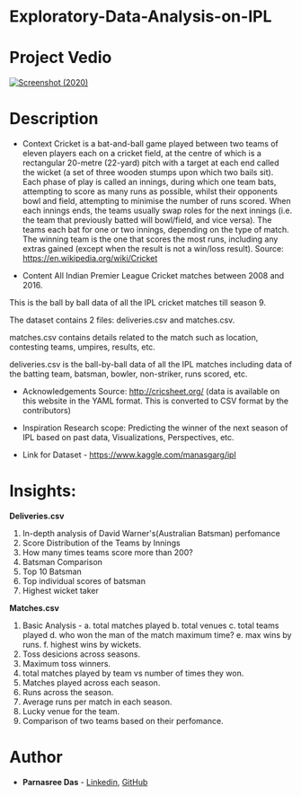 # Exploratory-Data-Analysis-on-IPL

# Project Vedio
[![Screenshot (2020)](https://user-images.githubusercontent.com/56734293/123761022-06e66080-d8df-11eb-88b8-c66306e29ebf.png)](https://www.youtube.com/watch?v=oRCAL14w1zs "Click to Watch the video")


# Description
* Context
Cricket is a bat-and-ball game played between two teams of eleven players each on a cricket field, at the centre of which is a rectangular 20-metre (22-yard) pitch with a target at each end called the wicket (a set of three wooden stumps upon which two bails sit). Each phase of play is called an innings, during which one team bats, attempting to score as many runs as possible, whilst their opponents bowl and field, attempting to minimise the number of runs scored. When each innings ends, the teams usually swap roles for the next innings (i.e. the team that previously batted will bowl/field, and vice versa). The teams each bat for one or two innings, depending on the type of match. The winning team is the one that scores the most runs, including any extras gained (except when the result is not a win/loss result). Source: https://en.wikipedia.org/wiki/Cricket

* Content
All Indian Premier League Cricket matches between 2008 and 2016.

This is the ball by ball data of all the IPL cricket matches till season 9.

The dataset contains 2 files: deliveries.csv and matches.csv.

matches.csv contains details related to the match such as location, contesting teams, umpires, results, etc.

deliveries.csv is the ball-by-ball data of all the IPL matches including data of the batting team, batsman, bowler, non-striker, runs scored, etc.

* Acknowledgements
Source: http://cricsheet.org/ (data is available on this website in the YAML format. This is converted to CSV format by the contributors)

* Inspiration
Research scope: Predicting the winner of the next season of IPL based on past data, Visualizations, Perspectives, etc.

* Link for Dataset - https://www.kaggle.com/manasgarg/ipl

# Insights:
**Deliveries.csv**
1. In-depth analysis of David Warner's(Australian Batsman) perfomance
2. Score Distribution of the Teams by Innings
3. How many times teams score more than 200?
4. Batsman Comparison
5. Top 10 Batsman
6. Top individual scores of batsman
7. Highest wicket taker 

**Matches.csv**
1. Basic Analysis - 
    a. total matches played
    b. total venues
    c. total teams played
    d. who won the man of the match maximum time?
    e. max wins by runs.
    f. highest wins by wickets.
2. Toss desicions across seasons.
3. Maximum toss winners.
4. total matches played by team vs number of times they won.
5. Matches played across each season.
6. Runs across the season.
7. Average runs per match in each season.
8. Lucky venue for the team.
9. Comparison of two teams based on their perfomance.    

# Author

* **Parnasree Das** - [Linkedin](https://www.linkedin.com/in/parnasree-das-6b0231196/), [GitHub](https://github.com/Puja2481)  
